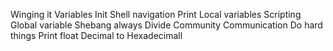 Winging it
Variables
Init
Shell navigation
Print
Local variables
Scripting
Global variable
Shebang always
Divide
Community
Communication
Do hard things
Print float
Decimal to Hexadecimall 

